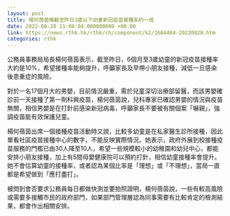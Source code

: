 ```yaml
---
layout: post
title: 楊何蓓茵稱截至昨日3歲以下幼童新冠疫苗接種率約一成
date: 2022-08-28 11:08:04.000000000 +08:00
link: https://news.rthk.hk/rthk/ch/component/k2/1664464-20220828.htm
categories: rthk
---
```


公務員事務局局長楊何蓓茵表示，截至昨日，6個月至3歲幼童的新冠疫苗接種率大約是10%，希望接種率能夠提升，呼籲家長及早帶小朋友接種，減低一旦感染後患重症的風險。

對於一名17個月大的男嬰，目前情況嚴重，需於兒童深切治療部留醫，而該男嬰確診前一天接種了第一劑科興疫苗，楊何蓓茵說，兒科專家已確認男嬰的情況與疫苗無關，相信男嬰是在打針前感染新冠病毒，呼籲家長不要被有關個案「嚇親」，強調疫苗能有效保護兒童。

楊何蓓茵出席一個接種疫苗活動時又說，比較多幼童是在私家醫生診所接種，因此單看社區疫苗接種中心的數字，不能反映實際情況。她表示，政府外展到校接種疫苗服務的門檻已由30人降至10人，希望一些規模較小的幼稚園和幼兒中心，都能安排小朋友接種，加上有5間母嬰健康院可以預約打針，相信幼童接種率會提升。她不會估算幼童的接種率，或者認為某個比率是「理想」或「不理想」，當局一直都是希望做到「應打盡打」。

被問到會否要求公務員每日都做快測並要拍照證明，楊何蓓茵說，一些有較高風險或需要多接觸市民的政府部門，如果部門管理層認為同事需要有比較肯定的檢測結果，都會作出相關安排。
